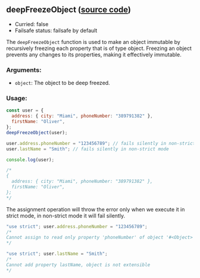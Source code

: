 ## deepFreezeObject ([source code](https://github.com/bigbinary/neeto-cist/blob/9b5f349ecf0c1c7d258fa92ef2088c29f85274e6/src/objects.js#L68-L75))

- Curried: false
- Failsafe status: failsafe by default

The `deepFreezeObject` function is used to make an object immutable by
recursively freezing each property that is of type object. Freezing an object
prevents any changes to its properties, making it effectively immutable.

### Arguments:

- `object`: The object to be deep freezed.

### Usage:

```js
const user = {
  address: { city: "Miami", phoneNumber: "389791382" },
  firstName: "Oliver",
};
deepFreezeObject(user);

user.address.phoneNumber = "123456789"; // fails silently in non-strict mode
user.lastName = "Smith"; // fails silently in non-strict mode

console.log(user);

/*
{
  address: { city: "Miami", phoneNumber: "389791382" },
  firstName: "Oliver",
};
*/
```

The assignment operation will throw the error only when we execute it in strict
mode, in non-strict mode it will fail silently.

<!-- prettier-ignore -->
```js
"use strict"; user.address.phoneNumber = "123456789";
/*
Cannot assign to read only property 'phoneNumber' of object '#<Object>
*/

"use strict"; user.lastName = "Smith";
/*
Cannot add property lastName, object is not extensible
*/
```
